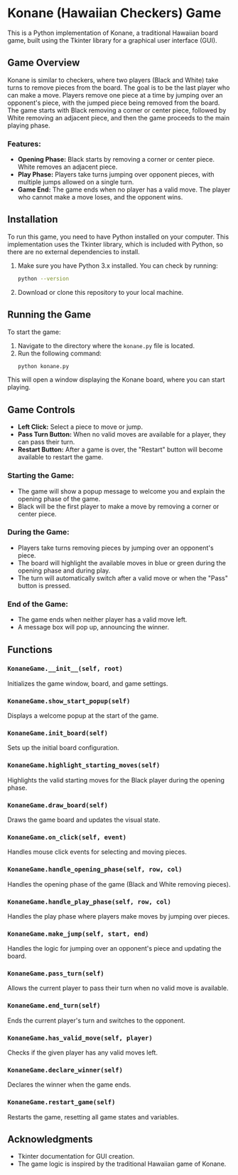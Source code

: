 # Konane (Hawaiian Checkers) Game

This is a Python implementation of Konane, a traditional Hawaiian board game, built using the Tkinter library for a graphical user interface (GUI).

## Game Overview

Konane is similar to checkers, where two players (Black and White) take turns to remove pieces from the board. The goal is to be the last player who can make a move. Players remove one piece at a time by jumping over an opponent's piece, with the jumped piece being removed from the board. The game starts with Black removing a corner or center piece, followed by White removing an adjacent piece, and then the game proceeds to the main playing phase.

### Features:
- **Opening Phase:** Black starts by removing a corner or center piece. White removes an adjacent piece.
- **Play Phase:** Players take turns jumping over opponent pieces, with multiple jumps allowed on a single turn.
- **Game End:** The game ends when no player has a valid move. The player who cannot make a move loses, and the opponent wins.

## Installation

To run this game, you need to have Python installed on your computer. This implementation uses the Tkinter library, which is included with Python, so there are no external dependencies to install.

1. Make sure you have Python 3.x installed. You can check by running:
    ```bash
    python --version
    ```

2. Download or clone this repository to your local machine.

## Running the Game

To start the game:

1. Navigate to the directory where the `konane.py` file is located.
2. Run the following command:
    ```bash
    python konane.py
    ```

This will open a window displaying the Konane board, where you can start playing.

## Game Controls

- **Left Click:** Select a piece to move or jump.
- **Pass Turn Button:** When no valid moves are available for a player, they can pass their turn.
- **Restart Button:** After a game is over, the "Restart" button will become available to restart the game.

### Starting the Game:
- The game will show a popup message to welcome you and explain the opening phase of the game.
- Black will be the first player to make a move by removing a corner or center piece.

### During the Game:
- Players take turns removing pieces by jumping over an opponent's piece.
- The board will highlight the available moves in blue or green during the opening phase and during play.
- The turn will automatically switch after a valid move or when the "Pass" button is pressed.

### End of the Game:
- The game ends when neither player has a valid move left.
- A message box will pop up, announcing the winner.

## Functions

### `KonaneGame.__init__(self, root)`
Initializes the game window, board, and game settings.

### `KonaneGame.show_start_popup(self)`
Displays a welcome popup at the start of the game.

### `KonaneGame.init_board(self)`
Sets up the initial board configuration.

### `KonaneGame.highlight_starting_moves(self)`
Highlights the valid starting moves for the Black player during the opening phase.

### `KonaneGame.draw_board(self)`
Draws the game board and updates the visual state.

### `KonaneGame.on_click(self, event)`
Handles mouse click events for selecting and moving pieces.

### `KonaneGame.handle_opening_phase(self, row, col)`
Handles the opening phase of the game (Black and White removing pieces).

### `KonaneGame.handle_play_phase(self, row, col)`
Handles the play phase where players make moves by jumping over pieces.

### `KonaneGame.make_jump(self, start, end)`
Handles the logic for jumping over an opponent's piece and updating the board.

### `KonaneGame.pass_turn(self)`
Allows the current player to pass their turn when no valid move is available.

### `KonaneGame.end_turn(self)`
Ends the current player's turn and switches to the opponent.

### `KonaneGame.has_valid_move(self, player)`
Checks if the given player has any valid moves left.

### `KonaneGame.declare_winner(self)`
Declares the winner when the game ends.

### `KonaneGame.restart_game(self)`
Restarts the game, resetting all game states and variables.



## Acknowledgments

- Tkinter documentation for GUI creation.
- The game logic is inspired by the traditional Hawaiian game of Konane.

